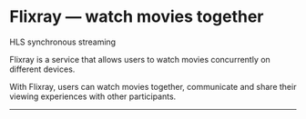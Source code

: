 # Flixray — watch movies together

HLS synchronous streaming

Flixray is a service that allows users to watch movies concurrently on different devices. 

With Flixray, users can watch movies together, communicate and share their viewing experiences with other participants.

---
